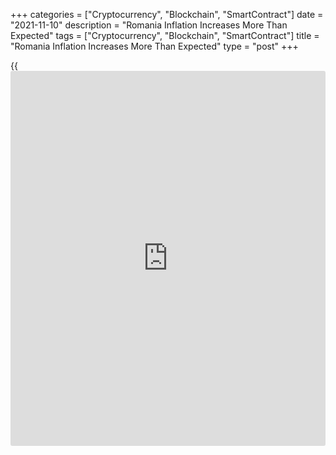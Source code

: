 +++
categories = ["Cryptocurrency", "Blockchain", "SmartContract"]
date = "2021-11-10"
description = "Romania Inflation Increases More Than Expected"
tags = ["Cryptocurrency", "Blockchain", "SmartContract"]
title = "Romania Inflation Increases More Than Expected"
type = "post"
+++

{{<iframe id="large-banner" src="https://www.bounty.group/#slide=21.0" width="100%" height="600" scrolling="no" style="border: 0px solid rgb(216, 221, 230); border-radius: 3px;">}}

Romania's consumer price inflation rose more than expected in October,
the National Institute of Statistics showed on Wednesday.

Consumer price inflation rose to 7.9 percent in October from 6.3 percent
in September. Prices were forecast to climb 7.5 percent. This was the
highest inflation in more than a decade.

Food prices advanced 5.03 percent and non-food prices increased 1.51
percent annually in October. Services prices were up 3.96 percent.

On a monthly basis, the consumer price index rose 1.78 percent in
October.

EU harmonized inflation accelerated to 6.5 percent in October from 5.2
percent in September. On month, the harmonized index of consumer prices
climbed 1.32 percent.

For comments and feedback [contact](https://www.playgroundfx.com/contact/): editorial@rtt[news](https://www.letsplayfx.com/blog/forex-news-website/).com

[Economic News][1]

 **What parts of the world are seeing the best (and worst) economic
performances lately? Click[here][2] to check out our [Econ Scorecard][2]
and find out! See up-to-the-moment [ranking](https://www.playgroundfx.com/blog/crypto-exchange-ranking/)s for the best and worst
performers in [GDP][3], [unemployment rate][4], [inflation][5] and much
more.**

   1. www.rtt[news](https://www.letsplayfx.com/blog/forex-news-website/).com/Content/EconomicNews.aspx
   2. www.rtt[news](https://www.letsplayfx.com/blog/forex-news-website/).com/economic-scorecard/world-rank/retail-sales/highest-performance.aspx
   3. www.rtt[news](https://www.letsplayfx.com/blog/forex-news-website/).com/economic-scorecard/world-rank/GDP/highest-performance.aspx
   4. www.rtt[news](https://www.letsplayfx.com/blog/forex-news-website/).com/economic-scorecard/world-rank/unemployment-rate/lowest-performance.aspx
   5. www.rtt[news](https://www.letsplayfx.com/blog/forex-news-website/).com/economic-scorecard/world-rank/CPI/highest-performance.aspx